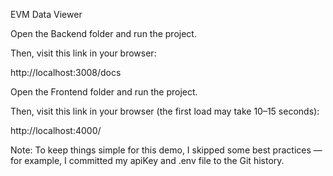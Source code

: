 EVM Data Viewer

Open the Backend folder and run the project.

Then, visit this link in your browser:

http://localhost:3008/docs

Open the Frontend folder and run the project.

Then, visit this link in your browser (the first load may take 10–15 seconds):

http://localhost:4000/

Note: To keep things simple for this demo, I skipped some best practices — for example, I committed my apiKey and .env file to the Git history.